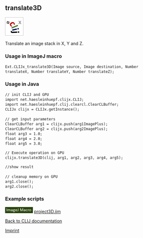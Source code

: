 ## translate3D
![Image](images/mini_clijx_logo.png)

Translate an image stack in X, Y and Z.

### Usage in ImageJ macro
```
Ext.CLIJx_translate3D(Image source, Image destination, Number translateX, Number translateY, Number translateZ);
```


### Usage in Java
```
// init CLIJ and GPU
import net.haesleinhuepf.clijx.CLIJ;
import net.haesleinhuepf.clij.clearcl.ClearCLBuffer;
CLIJx clijx = CLIJx.getInstance();

// get input parameters
ClearCLBuffer arg1 = clijx.push(arg1ImagePlus);
ClearCLBuffer arg2 = clijx.push(arg2ImagePlus);
float arg3 = 1.0;
float arg4 = 2.0;
float arg5 = 3.0;
```

```
// Execute operation on GPU
clijx.translate3D(clij, arg1, arg2, arg3, arg4, arg5);
```

```
//show result

// cleanup memory on GPU
arg1.close();
arg2.close();
```




### Example scripts
<a href="https://github.com/clij/clij-docs/blob/master/src/main/macro/"><img src="images/language_macro.png" height="20"/></a> [project3D.ijm](https://github.com/clij/clij-docs/blob/master/src/main/macro/project3D.ijm)  


[Back to CLIJ documentation](https://clij.github.io/)

[Imprint](https://clij.github.io/imprint)
